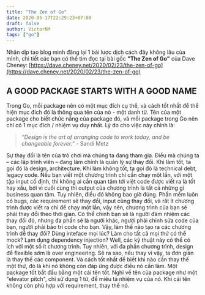 ```yaml
---
title: "The Zen of Go"
date: 2020-05-17T22:29:23+07:00
draft: false
author: VictorNM
tags: ["go"]
---
```


Nhân dịp tao blog mình đăng lại 1 bài lược dịch cách đây không lâu của mình, chi tiết các bạn có thể tìm đọc tại bài gốc **"The Zen of Go"** của Dave Cheney: [https://dave.cheney.net/2020/02/23/the-zen-of-go](https://dave.cheney.net/2020/02/23/the-zen-of-go)


## A GOOD PACKAGE STARTS WITH A GOOD NAME

Trong Go, mỗi package nên có một mục đích cụ thể, và cách tốt nhất để thể hiện mục đích đó là thông qua tên của nó - một danh từ. Tên của một package cho biết chức năng của package đó, và mỗi package trong Go nên chỉ có 1 mục đích / nhiệm vụ duy nhất. Lý do cho việc này chính là:

> *“Design is the art of arranging code to work today, and be changeable forever.”* - Sandi Metz

Sự thay đổi là tên của trò chơi mà chúng ta đang tham gia. Điều mà chúng ta – các lập trình viên – đang làm chính là quản lý sự thay đổi. Khi làm tốt, ta gọi đó là design, architecture. Khi làm không tốt, ta gọi đó là technical debt, legacy code.
Nếu bạn viết một chương trình chỉ cần chạy một lần, với một tập input cố định, thì không ai cần quan tâm tới việt code được viết ra là tốt hay xấu, bởi vì cuối cùng thì output của chương trình là tất cả những gì business quan tâm.
Tuy nhiên, điều đó không bao giờ đúng. Phần mềm luôn có bugs, các requirement sẽ thay đổi, input cũng thay đổi, và rất ít chương trình được viết ra chỉ để chạy một lần, vậy nên, chương trình của bạn sẽ phải thay đổi theo thời gian. Có thể chính bạn sẽ là người đảm nhiệm các thay đổi đó, nhưng đa phần sẽ là người khác, người phải chỉnh sửa code của bạn, người phải bảo trì code cho bạn.
Vậy, làm thế nào tạo ra các chương trình dễ thay đổi? Dùng inteface mọi lúc? Làm cho tất cả mọi thứ có thể mock? Lạm dụng dependency injection? Well, các kỹ thuật này có thể có ích với một số ít chương trình. Tuy nhiên, với đa phần chương trình, design để flexible sớm là over engineering.
Sẽ ra sao, nếu thay vì vậy, ta đơn giản là thay thế các component. Và cách tốt nhất để biết khi nào cần thay thế một thứ, đó là khi nó không còn đáp ứng được điều nó cần làm.
Một package tốt bắt đầu bằng một cái tên tốt. Nghĩ về tên của package như một "elevator pitch", chỉ sử dụng 1 từ, để miêu tả nhiệm vụ của nó. Khi cái tên không còn phù hợp với requirement, thay thế nó.
